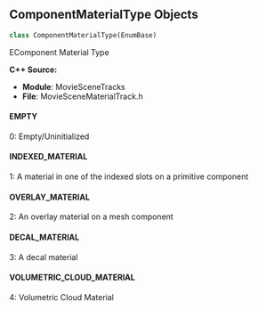 ## ComponentMaterialType Objects

```python
class ComponentMaterialType(EnumBase)
```

EComponent Material Type

**C++ Source:**

- **Module**: MovieSceneTracks
- **File**: MovieSceneMaterialTrack.h

<a id="unreal.ComponentMaterialType.EMPTY"></a>

#### EMPTY

0: Empty/Uninitialized

<a id="unreal.ComponentMaterialType.INDEXED_MATERIAL"></a>

#### INDEXED_MATERIAL

1: A material in one of the indexed slots on a primitive component

<a id="unreal.ComponentMaterialType.OVERLAY_MATERIAL"></a>

#### OVERLAY_MATERIAL

2: An overlay material on a mesh component

<a id="unreal.ComponentMaterialType.DECAL_MATERIAL"></a>

#### DECAL_MATERIAL

3: A decal material

<a id="unreal.ComponentMaterialType.VOLUMETRIC_CLOUD_MATERIAL"></a>

#### VOLUMETRIC_CLOUD_MATERIAL

4: Volumetric Cloud Material

<a id="unreal.MovieSceneCompletionMode"></a>